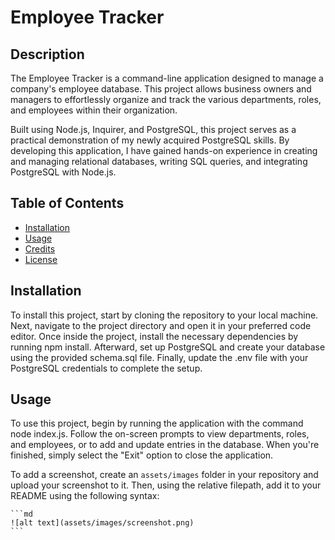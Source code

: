 # Employee Tracker

## Description

The Employee Tracker is a command-line application designed to manage a company's employee database. This project allows business owners and managers to effortlessly organize and track the various departments, roles, and employees within their organization.

Built using Node.js, Inquirer, and PostgreSQL, this project serves as a practical demonstration of my newly acquired PostgreSQL skills. By developing this application, I have gained hands-on experience in creating and managing relational databases, writing SQL queries, and integrating PostgreSQL with Node.js.

## Table of Contents 

- [Installation](#installation)
- [Usage](#usage)
- [Credits](#credits)
- [License](#license)

## Installation

To install this project, start by cloning the repository to your local machine. Next, navigate to the project directory and open it in your preferred code editor. Once inside the project, install the necessary dependencies by running npm install. Afterward, set up PostgreSQL and create your database using the provided schema.sql file. Finally, update the .env file with your PostgreSQL credentials to complete the setup.


## Usage

To use this project, begin by running the application with the command node index.js. Follow the on-screen prompts to view departments, roles, and employees, or to add and update entries in the database. When you're finished, simply select the "Exit" option to close the application.

To add a screenshot, create an `assets/images` folder in your repository and upload your screenshot to it. Then, using the relative filepath, add it to your README using the following syntax:

    ```md
    ![alt text](assets/images/screenshot.png)
    ```




